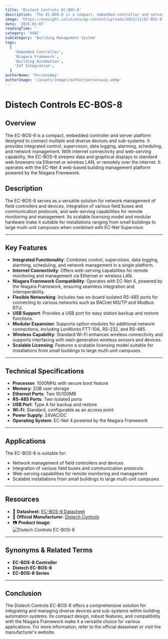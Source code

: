 ```yaml
---
title: 'Distech Controls EC-BOS-8'
description: 'The EC-BOS-8 is a compact, embedded controller and server platform designed to connect multiple and diverse devices and sub-systems in building automation systems.'
image: 'https://onesight.solutions/wp-content/uploads/2022/11/EC-BOS-8.png'
date: '2025-03-07'
readingTime: ''
category: 'HVAC'
subCategory: 'Building Management System'
tags:
  [
    'Embedded Controller',
    'Niagara Framework',
    'Building Automation',
    'IoT Integration',
  ]
authorName: 'PersoniWay'
authorImage: '/assets/images/author/personiway.webp'
---
```


# Distech Controls EC-BOS-8

## **Overview**

The EC-BOS-8 is a compact, embedded controller and server platform designed to connect multiple and diverse devices and sub-systems. It provides integrated control, supervision, data logging, alarming, scheduling, and network management. With internet connectivity and web-serving capability, the EC-BOS-8 streams data and graphical displays to standard web browsers via Ethernet or wireless LAN, or remotely over the internet. It operates with the EC-Net 4 web-based building management platform powered by the Niagara Framework.

## **Description**

The EC-BOS-8 serves as a versatile solution for network management of field controllers and devices, integration of various field buses and communication protocols, and web-serving capabilities for remote monitoring and management. Its scalable licensing model and modular hardware make it suitable for installations ranging from small buildings to large multi-unit campuses when combined with EC-Net Supervisor.

---

## **Key Features**

- **Integrated Functionality**: Combines control, supervision, data logging, alarming, scheduling, and network management in a single platform.
- **Internet Connectivity**: Offers web-serving capabilities for remote monitoring and management via Ethernet or wireless LAN.
- **Niagara Framework Compatibility**: Operates with EC-Net 4, powered by the Niagara Framework, ensuring seamless integration and interoperability.
- **Flexible Networking**: Includes two on-board isolated RS-485 ports for connecting to various networks such as BACnet MS/TP and Modbus RTU.
- **USB Support**: Provides a USB port for easy station backup and restore functions.
- **Modular Expansion**: Supports option modules for additional network connections, including LonWorks FTT-10A, RS-232, and RS-485.
- **Wireless Capability**: Standard Wi-Fi enhances wireless connectivity and supports interfacing with next-generation wireless sensors and devices.
- **Scalable Licensing**: Features a scalable licensing model suitable for installations from small buildings to large multi-unit campuses.

---

## **Technical Specifications**

- **Processor**: 1000MHz with secure boot feature
- **Memory**: 2GB user storage
- **Ethernet Ports**: Two 10/100MB
- **RS-485 Ports**: Two isolated ports
- **USB Port**: Type A for backup and restore
- **Wi-Fi**: Standard, configurable as an access point
- **Power Supply**: 24VAC/DC
- **Operating System**: EC-Net 4 powered by the Niagara Framework

---

## **Applications**

The EC-BOS-8 is suitable for:

- Network management of field controllers and devices
- Integration of various field buses and communication protocols
- Web-serving capabilities for remote monitoring and management
- Scalable installations from small buildings to large multi-unit campuses

---

## **Resources**

- 📄 **Datasheet**: [EC-BOS-8 Datasheet](https://onesight.solutions/wp-content/uploads/2021/07/DATASHEET-EC-BOS-8.pdf)
- 🏢 **Official Manufacturer**: [Distech Controls](https://www.distech-controls.com)
- 📷 **Product Image**:  
  ![Distech Controls EC-BOS-8](https://onesight.solutions/wp-content/uploads/2022/11/EC-BOS-8.png)

---

## **Synonyms & Related Terms**

- **EC-BOS-8 Controller**
- **Distech EC-BOS-8**
- **EC-BOS-8 Series**

---

## **Conclusion**

The Distech Controls EC-BOS-8 offers a comprehensive solution for integrating and managing diverse devices and sub-systems within building automation systems. Its compact design, robust features, and compatibility with the Niagara Framework make it a versatile choice for various applications. For more information, refer to the official datasheet or visit the manufacturer's website.
